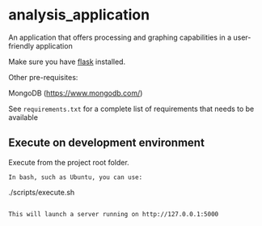 # analysis_application
An application that offers processing and graphing capabilities in a user-friendly application


Make sure you have [flask](http://flask.pocoo.org) installed.

Other pre-requisites:

MongoDB (https://www.mongodb.com/)

See `requirements.txt` for a complete list of requirements that needs to be available


## Execute on development environment

Execute from the project root folder.

```
In bash, such as Ubuntu, you can use:
```
./scripts/execute.sh
```

This will launch a server running on http://127.0.0.1:5000

